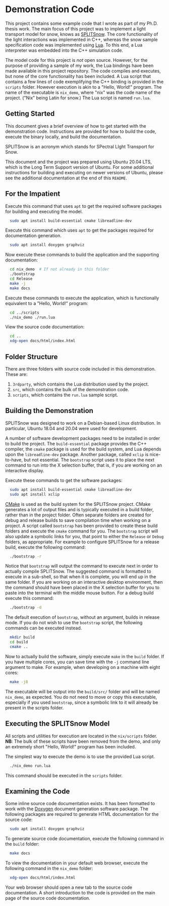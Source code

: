 Demonstration Code
==================

This project contains some example code that I wrote as part of my Ph.D. thesis
work. The main focus of this project was to implement a light transport model
for snow, knows as [SPLITSnow](http://doi.org/10.1016/j.rse.2020.112272). The
core functionality of the light interactions was implemented in C++, whereas the
snow sample specification code was implemented using [Lua](https://www.lua.org/).
To this end, a Lua interpreter was embedded into the C++ simulation code.

The model code for this project is *not* open source. However, for the purpose
of providing a sample of my work, the Lua bindings have been made available in
this project repository. The code compiles and executes, but none of the core
functionality has been included. A Lua script that contains a few lines of
code exemplifying the C++ binding is provided in the `scripts` folder. However
execution is akin to a "Hello, World!" program. The name of the executable is
`nix_demo`, where "nix" was the code name of the project. ("Nix" being Latin for
snow.) The Lua script is named `run.lua`.

Getting Started
---------------

This document gives a brief overview of how to get started with the
demonstration code. Instructions are provided for how to build the code, execute
the binary locally, and build the documentation.

SPLITSnow is an acronym which stands for SPectral LIght Transport for Snow.

This document and the project was prepared using Ubuntu 20.04 LTS, which is the
Long Term Support version of Ubuntu. For some additional instructions for
building and executing on newer versions of Ubuntu, please see the additional
documentation at the end of this `README`.

For the Impatient
-----------------

Execute this command that uses `apt` to get the required software packages for
building and executing the model.
```sh
  sudo apt install build-essential cmake libreadline-dev
```

Execute this command which uses `apt` to get the packages required for
documentation generation.
```sh
  sudo apt install doxygen graphviz
```

Now execute these commands to build the application and the supporting
documentation:
```sh
  cd nix_demo  # If not already in this folder
  ./bootstrap
  cd Release
  make -j
  make docs
```

Execute these commands to execute the application, which is functionally
equivalent to a "Hello, World!" program:
```sh
  cd ../scripts
  ./nix_demo ./run.lua
```

View the source code documentation:
```sh
  cd ..
  xdg-open docs/html/index.html
```

Folder Structure
----------------

There are three folders with source code included in this demonstration. These
are:

1. `3rdparty`, which contains the Lua distribution used by the project.
2. `src`, which contains the bulk of the demonstration code.
3. `scripts`, which contains the `run.lua` sample script.

Building the Demonstration
--------------------------

SPLITSnow was designed to work on a Debian-based Linux distribution. In
particular, Ubuntu 18.04 and 20.04 were used for development.

A number of software development packages need to be installed in order to build
the project. The `build-essential` package provides the C++ compiler, the
`cmake` package is used for the build system, and Lua depends upon the
`libreadline-dev` package. Another package, called `xclip` is nice-to-have, but
not essential. The `bootstrap` script uses it to place the next command to run
into the X selection buffer, that is, if you are working on an interactive
display.

Execute these commands to get the software packages:
```sh
  sudo apt install build-essential cmake libreadline-dev
  sudo apt install xclip
```

[CMake](https://cmake.org/) is used as the build system for the SPLITSnow
project. CMake generates a lot of output files and is typically executed in a
build folder, rather than in the project folder. Often separate folders are
created for debug and release builds to save compilation time when working on a
project. A script called `bootstrap` has been provided to create these build
folders and execute the `cmake` command for you. The `bootstrap` script will
also update a symbolic links for you, that point to either the `Release` or
`Debug` folders, as appropriate. For example to configure SPLITSnow for a
release build, execute the following command:
```sh
  ./bootstrap -r
```

Notice that `bootstrap` will output the command to execute next in order to
actually compile SPLITSnow. The suggested command is formatted to execute in a
sub-shell, so that when it is complete, you will end up in the same folder. If
you are working on an interactive desktop environment, then the command should
have been placed in the X selection buffer for you to paste into the terminal
with the middle mouse button. For a debug build execute this command:
```sh
  ./bootstrap -d
```

The default execution of `bootstrap`, without an argument, builds in release
mode. If you do not wish to use the `bootstrap` script, the following commands
can be executed instead.
```sh
  mkdir build
  cd build
  cmake ..
```

Now to actually build the software, simply execute `make` in the `build` folder.
If you have multiple cores, you can save time with the `-j` command line
argument to make. For example, when developing on a machine with eight cores:
```sh
  make -j8
```

The executable will be output into the `build/src/` folder and will be named
`nix_demo`, as expected. You do not need to move or copy this executable,
especially if you used `bootstrap`, since a symbolic link to it will already be
present in the scripts folder.

Executing the SPLITSnow Model
-----------------------------

All scripts and utilities for execution are located in the `nix/scripts` folder.
**NB**: The bulk of these scripts have been removed from the demo, and only an
extremely short "Hello, World!" program has been included.

The simplest way to execute the demo is to use the provided Lua script.
```sh
  ./nix_demo run.lua
```

This command should be executed in the `scripts` folder.

Examining the Code
------------------

Some inline source code documentation exists. It has been formatted to work with
the [Doxygen](http://www.doxygen.nl/) document generation software package.  The
following packages are required to generate HTML documentation for the source
code:
```sh
  sudo apt install doxygen graphviz
```

To generate source code documentation, execute the following command in the
`build` folder:
```sh
  make docs
```

To view the documentation in your default web browser, execute the following
command in the `nix_demo` folder:
```sh
  xdg-open docs/html/index.html
```

Your web browser should open a new tab to the source code documentation. A short
introduction to the code is provided on the main page of the source code
documentation.


